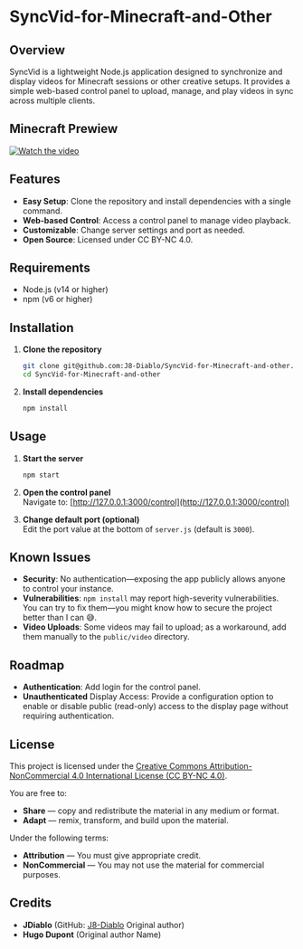 # SyncVid-for-Minecraft-and-Other

## Overview
SyncVid is a lightweight Node.js application designed to synchronize and display videos for Minecraft sessions or other creative setups. It provides a simple web-based control panel to upload, manage, and play videos in sync across multiple clients.


## Minecraft Prewiew
[![Watch the video](https://i9.ytimg.com/vi/FlafJZ1GHUw/mqdefault.jpg?sqp=CIjEvcAG-oaymwEmCMACELQB8quKqQMa8AEB-AH-CYAC0AWKAgwIABABGEsgSChlMA8=&rs=AOn4CLAvQnNe_m_gvnbuo71SQS9_fYikyw)](https://www.youtube.com/watch?v=FlafJZ1GHUw)
## Features
- **Easy Setup**: Clone the repository and install dependencies with a single command.
- **Web-based Control**: Access a control panel to manage video playback.
- **Customizable**: Change server settings and port as needed.
- **Open Source**: Licensed under CC BY-NC 4.0.

## Requirements
- Node.js (v14 or higher)
- npm (v6 or higher)

## Installation

1. **Clone the repository**  
   ```bash
   git clone git@github.com:J8-Diablo/SyncVid-for-Minecraft-and-other.git
   cd SyncVid-for-Minecraft-and-other
   ```

2. **Install dependencies**  
   ```bash
   npm install
   ```

## Usage

1. **Start the server**  
   ```bash
   npm start
   ```
2. **Open the control panel**  
   Navigate to: [http://127.0.0.1:3000/control](http://127.0.0.1:3000/control)

3. **Change default port (optional)**  
   Edit the port value at the bottom of `server.js` (default is `3000`).

## Known Issues

- **Security**: No authentication—exposing the app publicly allows anyone to control your instance.
- **Vulnerabilities**: `npm install` may report high-severity vulnerabilities. You can try to fix them—you might know how to secure the project better than I can 😅​.
- **Video Uploads**: Some videos may fail to upload; as a workaround, add them manually to the `public/video` directory.

## Roadmap

- **Authentication**: Add login for the control panel.
- **Unauthenticated** Display Access: Provide a configuration option to enable or disable public (read-only) access to the display page without requiring authentication.


## License

This project is licensed under the [Creative Commons Attribution-NonCommercial 4.0 International License (CC BY-NC 4.0)](https://creativecommons.org/licenses/by-nc/4.0/).

You are free to:
- **Share** — copy and redistribute the material in any medium or format.
- **Adapt** — remix, transform, and build upon the material.

Under the following terms:
- **Attribution** — You must give appropriate credit.  
- **NonCommercial** — You may not use the material for commercial purposes.

## Credits

- **JDiablo** (GitHub: [J8-Diablo](https://github.com/J8-Diablo) Original author)  
- **Hugo Dupont** (Original author Name)
